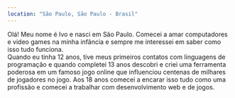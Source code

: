 ```yaml
---
location: "São Paulo, São Paulo - Brasil"
---
```


Olá! Meu nome é Ivo e nasci em São Paulo. Comecei a amar computadores e video games na minha infância e sempre me 
interessei em saber como isso tudo funciona. <br> 
Quando eu tinha 12 anos, tive meus primeiros contatos com linguagens de programação e 
quando completei 13 anos descobri e criei uma ferramenta poderosa em um famoso jogo online que influenciou 
centenas de milhares de jogadores no jogo. 
Aos 18 anos comecei a encarar isso tudo como uma profissão e comecei a trabalhar com desenvolvimento web e de jogos. 